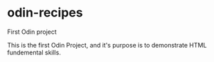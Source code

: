 # odin-recipes

First Odin project

This is the first Odin Project, and it's purpose is to demonstrate HTML fundemental skills.
